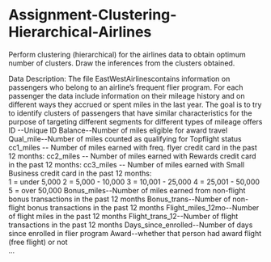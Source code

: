 # Assignment-Clustering-Hierarchical-Airlines
Perform clustering (hierarchical) for the airlines data to obtain optimum number of clusters.  Draw the inferences from the clusters obtained. 

Data Description:   The file EastWestAirlinescontains information on passengers who belong to an airline’s frequent flier program. For each passenger the data include information on their mileage history and on different ways they accrued or spent miles in the last year. The goal is to try to identify clusters of passengers that have similar characteristics for the purpose of targeting different segments for different types of mileage offers 
ID --Unique ID
Balance--Number of miles eligible for award travel  
Qual_mile--Number of miles counted as qualifying for Topflight status 
cc1_miles -- Number of miles earned with freq. flyer credit card in the past 12 months: 
cc2_miles -- Number of miles earned with Rewards credit card in the past 12 months: 
cc3_miles -- Number of miles earned with Small Business credit card in the past 12 months:  
1 = under 5,000 2 = 5,000 - 10,000 3 = 10,001 - 25,000 4 = 25,001 - 50,000 5 = over 50,000 
Bonus_miles--Number of miles earned from non-flight bonus transactions in the past 12 months 
Bonus_trans--Number of non-flight bonus transactions in the past 12 months 
Flight_miles_12mo--Number of flight miles in the past 12 months 
Flight_trans_12--Number of flight transactions in the past 12 months  Days_since_enrolled--Number of days since enrolled in flier program  Award--whether that person had award flight (free flight) or not    
...
